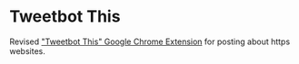 Tweetbot This
==

Revised ["Tweetbot This" Google Chrome Extension](https://chrome.google.com/webstore/detail/tweetbot-this/foeamhdoegndlfpbghhjbbhkjolnkkef) for posting about https websites.
